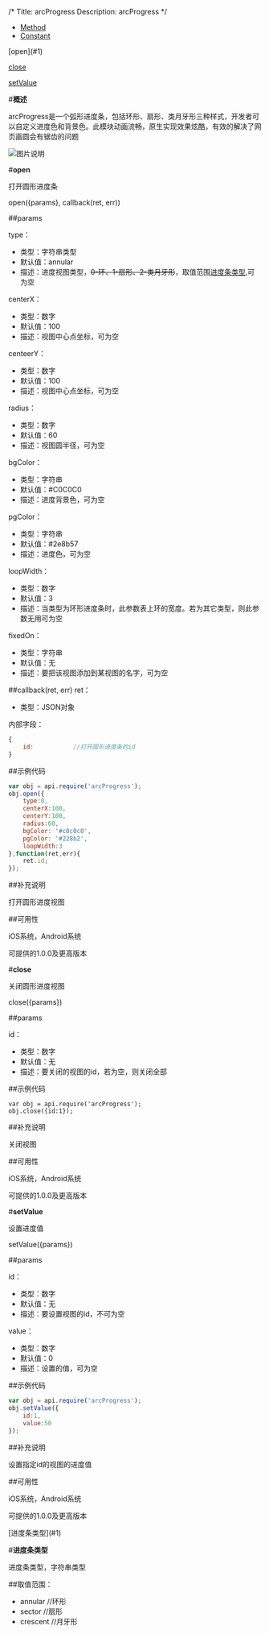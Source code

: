 /*
Title: arcProgress
Description: arcProgress
*/

<ul id="tab" class="clearfix">
	<li class="active"><a href="#method-content">Method</a></li>
	<li><a href="#const-content">Constant</a></li>
</ul>
<div id="method-content">

<div class="outline">
[open](#1)

[close](#2)

[setValue](#3)
</div>

#**概述**

arcProgress是一个弧形进度条，包括环形、扇形、类月牙形三种样式，开发者可以自定义进度色和背景色。此模块动画流畅，原生实现效果炫酷，有效的解决了网页画圆会有锯齿的问题

![图片说明](/img/docImage/arcProgress.jpg)

#**open**<div id="1"></div>

打开圆形进度条

open({params}, callback(ret, err))

##params

type：

- 类型：字符串类型
- 默认值：annular
- 描述：进度视图类型，<del>0-环、1-扇形、2-类月牙形</del>，取值范围[进度条类型](!Constant),可为空

centerX：

- 类型：数字
- 默认值：100
- 描述：视图中心点坐标，可为空

centeerY：

- 类型：数字
- 默认值：100
- 描述：视图中心点坐标，可为空

radius：

- 类型：数字
- 默认值：60
- 描述：视图圆半径，可为空

bgColor：

- 类型：字符串
- 默认值：#C0C0C0
- 描述：进度背景色，可为空

pgColor：

- 类型：字符串
- 默认值：#2e8b57
- 描述：进度色，可为空

loopWidth：

- 类型：数字
- 默认值：3
- 描述：当类型为环形进度条时，此参数表上环的宽度。若为其它类型，则此参数无用可为空

fixedOn：

- 类型：字符串
- 默认值：无
- 描述：要把该视图添加到某视图的名字，可为空

##callback(ret, err)
ret：

- 类型：JSON对象

内部字段：

```js
{
	id:           //打开圆形进度条的id
}
```

##示例代码

```js
var obj = api.require('arcProgress');
obj.open({
	type:0,
	centerX:100,
	centerY:100,
	radius:60,
	bgColor: '#c0c0c0',
	pgColor: '#228b2',
	loopWidth:3
},function(ret,err){
	ret.id;
});
```
##补充说明

打开圆形进度视图

##可用性

iOS系统，Android系统

可提供的1.0.0及更高版本

#**close**<div id="2"></div>

关闭圆形进度视图

close({params})

##params

id：

- 类型：数字
- 默认值：无
- 描述：要关闭的视图的id，若为空，则关闭全部

##示例代码

    var obj = api.require('arcProgress');
    obj.close({id:1});

##补充说明

关闭视图

##可用性

iOS系统，Android系统

可提供的1.0.0及更高版本

#**setValue**<div id="3"></div>

设置进度值

setValue({params})

##params

id：

- 类型：数字
- 默认值：无
- 描述：要设置视图的id，不可为空

value：

- 类型：数字
- 默认值：0
- 描述：设置的值，可为空

##示例代码

```js
var obj = api.require('arcProgress');
obj.setValue({
    id:1,
    value:50
});
```

##补充说明

设置指定id的视图的进度值

##可用性

iOS系统，Android系统

可提供的1.0.0及更高版本

</div>
<div id="const-content">

<div class="outline">
[进度条类型](#1)
</div>

#**进度条类型**<div id="1"></div>

进度条类型，字符串类型

##取值范围：

- annular		//环形- sector		//扇形- crescent		//月牙形</div>